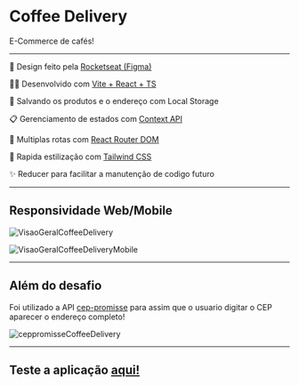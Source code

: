 <h1>Coffee Delivery</h1>
<p>E-Commerce de cafés!</p>
<hr>
<p>🎨 Design feito pela <a
    href="https://www.figma.com/file/eFpgZE3YERwgMGifm0I4pX/Coffee-Delivery-(Copy)?node-id=217%3A511&t=tqBKPR1MuRHdFhbn-0">Rocketseat
    (Figma)</a>
</p>
<p>👨‍💻 Desenvolvido com <a href="https://vitejs.dev/">Vite + React + TS</a></p>
<p>🎒 Salvando os produtos e o endereço com Local Storage</p>
<p>📋 Gerenciamento de estados com <a href="https://reactjs.org/docs/context.html">Context API</a></p>
<p>🚀 Multiplas rotas com <a href="https://reactrouter.com/en/main">React Router DOM</a></p>
<p>🎨 Rapida estilização com <a href="https://tailwindcss.com/">Tailwind CSS</a></p>
<p>✨ Reducer para facilitar a manutenção de codigo futuro</p>
<hr>
<h2>Responsividade Web/Mobile</h2>

![VisaoGeralCoffeeDelivery](https://user-images.githubusercontent.com/104699555/211909910-ab7fe964-84d9-49c3-a280-ff462d284003.gif)

![VisaoGeralCoffeeDeliveryMobile](https://user-images.githubusercontent.com/104699555/211910357-40212fd0-10a7-4cd4-8798-76bc1776afd9.gif)

<hr>
<h2>Além do desafio</h2>
<p>Foi utilizado a API <a href="https://www.npmjs.com/package/cep-promise">cep-promisse</a> para assim que o usuario digitar o CEP aparecer o endereço completo!</p>

![ceppromisseCoffeeDelivery](https://user-images.githubusercontent.com/104699555/211910754-57783e67-daae-4b51-8964-f1dacd40b097.gif)

<hr>
<h2>Teste a aplicação <a href="https://davimarcilio.github.io/CoffeeDelivery/">aqui!</a></h2>
